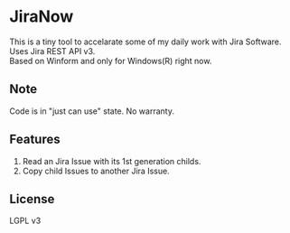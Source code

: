 # JiraNow
This is a tiny tool to accelarate some of my daily work with Jira Software.<br>
Uses Jira REST API v3.<br>
Based on Winform and only for Windows(R) right now.

## Note
Code is in "just can use" state. No warranty.

## Features
1. Read an Jira Issue with its 1st generation childs.
2. Copy child Issues to another Jira Issue.

## License
LGPL v3